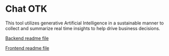 # Chat OTK

This tool utilizes generative Artificial Intelligence in a sustainable manner to collect and summarize real time insights to help drive business decisions.

[Backend readme file](./backend/README.md)

[Frontend readme file](./frontend/README.md)
